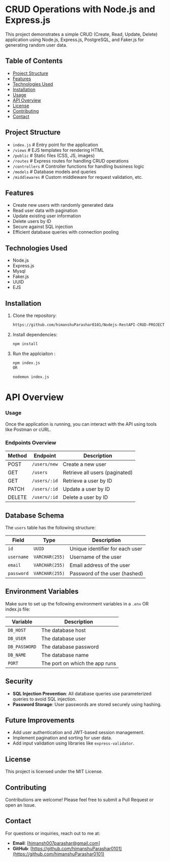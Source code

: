 # CRUD Operations with Node.js and Express.js

This project demonstrates a simple CRUD (Create, Read, Update, Delete) application using Node.js, Express.js, PostgreSQL, and Faker.js for generating random user data.

## Table of Contents

- [Project Structure](#Project-Stucture)
- [Features](#features)
- [Technologies Used](#technologies-used)
- [Installation](#installation)
- [Usage](#usage)
- [API Overview](#api-Overview)
- [License](#license)
- [Contributing](#contributing)
- [Contact](#contact)


## Project Structure

- `index.js`            # Entry point for the application
- `/views`              # EJS templates for rendering HTML
- `/public`             # Static files (CSS, JS, images)
- `/routes`             # Express routes for handling CRUD operations
- `/controllers`        # Controller functions for handling business logic
- `/models`             # Database models and queries
- `/middlewares`        # Custom middleware for request validation, etc.

## Features

- Create new users with randomly generated data
- Read user data with pagination
- Update existing user information
- Delete users by ID
- Secure against SQL injection
- Efficient database queries with connection pooling

## Technologies Used

- Node.js
- Express.js
- Mysql
- Faker.js
- UUID
- EJS
  
## Installation

1. Clone the repository:

   ```bash
   https://github.com/himanshuParashar0101/Nodejs-RestAPI-CRUD-PROJECT.git
2. Install dependencies:
   
   ```bash
   npm install
   
3. Run the applciaiton :

   ```bash
   npm index.js
   OR
   
   nodemon index.js
   
# API Overview

### Usage
Once the application is running, you can interact with the API using tools like Postman or cURL.

### Endpoints Overview
| **Method** | **Endpoint**    | **Description**                  |
|------------|-----------------|----------------------------------|
| POST       | `/users/new`    | Create a new user                |
| GET        | `/users`        | Retrieve all users (paginated)   |
| GET        | `/users/:id`    | Retrieve a user by ID            |
| PATCH      | `/users/:id`    | Update a user by ID              |
| DELETE     | `/users/:id`    | Delete a user by ID              |

## Database Schema

The `users` table has the following structure:

| **Field**   | **Type**        | **Description**               |
|-------------|-----------------|-------------------------------|
| `id`        | `UUID`          | Unique identifier for each user|
| `username`  | `VARCHAR(255)`  | Username of the user           |
| `email`     | `VARCHAR(255)`  | Email address of the user      |
| `password`  | `VARCHAR(255)`  | Password of the user (hashed)  |


## Environment Variables

Make sure to set up the following environment variables in a `.env` OR index.js  file:

| **Variable**    | **Description**                    |
|-----------------|------------------------------------|
| `DB_HOST`       | The database host                  |
| `DB_USER`       | The database user                  |
| `DB_PASSWORD`   | The database password              |
| `DB_NAME`       | The database name                  |
| `PORT`          | The port on which the app runs     |

## Security

- **SQL Injection Prevention**: All database queries use parameterized queries to avoid SQL injection.
- **Password Storage**: User passwords are stored securely using hashing.

## Future Improvements

- Add user authentication and JWT-based session management.
- Implement pagination and sorting for user data.
- Add input validation using libraries like `express-validator`.

## License

This project is licensed under the MIT License.

## Contributing

Contributions are welcome! Please feel free to submit a Pull Request or open an Issue.

## Contact

For questions or inquiries, reach out to me at:

- **Email**: [himansh007parashar@gmail.com]
- **GitHub**: [https://github.com/himanshuParashar0101](https://github.com/himanshuParashar0101)




